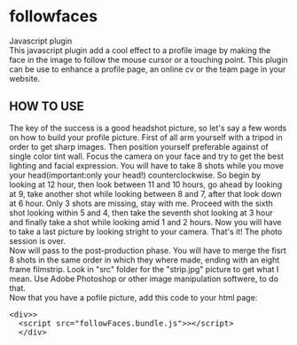 # followfaces
Javascript plugin
<br/>
This javascript plugin add a cool effect to a profile image by making the face in the image to follow the mouse cursor or a touching point. This plugin can be use to enhance a profile page, an online cv or the team page in your website.
<br/>
<h2>HOW TO USE</h2>
The key of the success is a good headshot picture, so let's say a few words on how to build your profile picture.
First of all arm yourself with a tripod in order to get sharp images. Then position yourself preferable against of single color tint wall. Focus the camera on your face and try to get the best lighting and facial expression. You will have to take 8 shots while you move your head(important:only your head!) counterclockwise. So begin by looking at 12 hour, then look between 11 and 10 hours, go ahead by looking at 9, take another shot while looking between 8 and 7, after that look down at 6 hour. Only 3 shots are missing, stay with me. Proceed with the sixth shot looking within 5 and 4, then take the seventh shot looking at 3 hour and finally take a shot while looking amid 1 and 2 hours. Now you will have to take a last picture by looking stright to your camera. That's it! The photo session is over.
<br/>
Now will pass to the post-production phase. You will have to merge the fisrt 8 shots in the same order in which they where made, ending with an eight frame filmstrip. Look in "src" folder for the "strip.jpg" picture to get what I mean. Use Adobe Photoshop or other image manipulation softwere, to do that.
<br/>
Now that you have a pofile picture, add this code to your html page:
<div class="highlight highlight-text-html-basic">
  <pre>&lt;<span class="pl-ent">div</span>>&gt;
  &lt;<span class="pl-ent">script src="followFaces.bundle.js"</span>>&gt;&lt;/<span class="pl-ent">script</span>&gt;
  &lt;/<span class="pl-ent">div</span>&gt;
  </pre>
</div>



